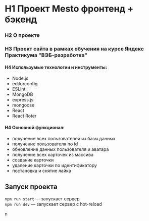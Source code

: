 # H1 **Проект Mesto фронтенд + бэкенд**
### H2 О проекте
### H3 Проект сайта в рамках обучения на курсе Яндекс Практикума "ВЭБ-разработка"
#### H4 Использумые технологии и инструменты:
* Node.js
* editorconfig
* ESLint
* MongoDB
* express.js
* mongoose
* React
* React Roter
#### H4 Основной функционал:
* получение всех пользователей из базы данных
* получение пользователя по id
* обновление данных пользователя и аватара
* получение всех карточек из массива
* создание карточки
* удаление карточки по идентификатору
* постановка и снятие лайка
## Запуск проекта
`npm run start` — запускает сервер   
`npm run dev` — запускает сервер с hot-reload

<!-- * [Ссылка на репозиторий](https://github.com/ksenia-gal/express-mesto-gha.git/) -->n

